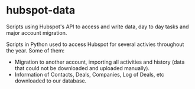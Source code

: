 # hubspot-data
Scripts using Hubspot's API to access and write data, day to day tasks and major account migration.

Scripts in Python used to access Hubspot for several activies throughout the year. 
Some of them:
- Migration to another account, importing all activities and history (data that could not be downloaded and uploaded manually).
- Information of Contacts, Deals, Companies, Log of Deals, etc downloaded to our database.
